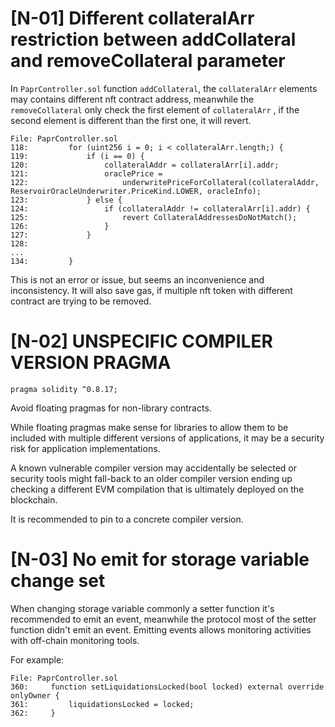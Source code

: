 # [N-01] Different collateralArr restriction between addCollateral and removeCollateral parameter

In `PaprController.sol` function `addCollateral`, the `collateralArr` elements may contains different nft contract address, meanwhile the `removeCollateral` only check the first element of `collateralArr` , if the second element is different than the first one, it will revert.

```solidity
File: PaprController.sol
118:         for (uint256 i = 0; i < collateralArr.length;) {
119:             if (i == 0) {
120:                 collateralAddr = collateralArr[i].addr;
121:                 oraclePrice =
122:                     underwritePriceForCollateral(collateralAddr, ReservoirOracleUnderwriter.PriceKind.LOWER, oracleInfo);
123:             } else {
124:                 if (collateralAddr != collateralArr[i].addr) {
125:                     revert CollateralAddressesDoNotMatch();
126:                 }
127:             }
128: 
...
134:         }
```

This is not an error or issue, but seems an inconvenience and inconsistency. It will also save gas, if multiple nft token with different contract are trying to be removed.

# [N-02] UNSPECIFIC COMPILER VERSION PRAGMA

```solidity
pragma solidity ^0.8.17;
```

Avoid floating pragmas for non-library contracts.

While floating pragmas make sense for libraries to allow them to be included with multiple different versions of applications, it may be a security risk for application implementations.

A known vulnerable compiler version may accidentally be selected or security tools might fall-back to an older compiler version ending up checking a different EVM compilation that is ultimately deployed on the blockchain.

It is recommended to pin to a concrete compiler version.

# [N-03] No emit for storage variable change set

When changing storage variable commonly a setter function it's recommended to emit an event, meanwhile the protocol most of the setter function didn't emit an event. Emitting events allows monitoring activities with off-chain monitoring tools.

For example:

```solidity
File: PaprController.sol
360:     function setLiquidationsLocked(bool locked) external override onlyOwner {
361:         liquidationsLocked = locked;
362:     }
```